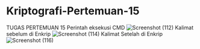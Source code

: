 # Kriptografi-Pertemuan-15
TUGAS PERTEMUAN 15
Perintah eksekusi CMD
![Screenshot (112)](https://user-images.githubusercontent.com/121745362/210910737-7b0b34fd-569b-497d-a117-66f1bc3f541d.png)
Kalimat sebelum di Enkrip
![Screenshot (114)](https://user-images.githubusercontent.com/121745362/210910905-3af25571-b257-4250-b71a-c1733cb0bfdc.png)
Kalimat Setelah di Enkrip
![Screenshot (116)](https://user-images.githubusercontent.com/121745362/210911065-3e27fcf1-2ff4-45b4-8cee-4101b49c6917.png)

